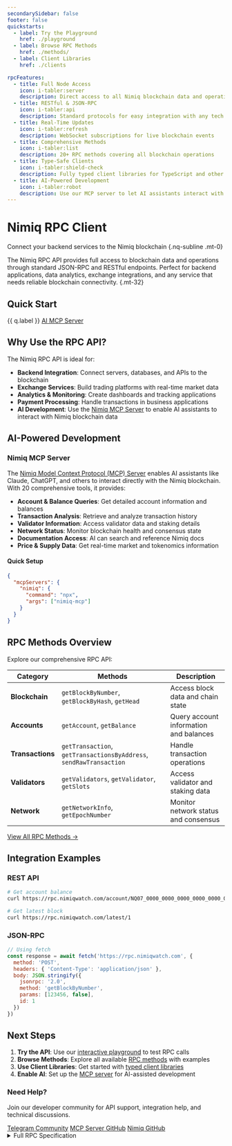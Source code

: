 ```yaml
---
secondarySidebar: false
footer: false
quickstarts:
  - label: Try the Playground
    href: ./playground
  - label: Browse RPC Methods
    href: ./methods/
  - label: Client Libraries
    href: ./clients

rpcFeatures:
  - title: Full Node Access
    icon: i-tabler:server
    description: Direct access to all Nimiq blockchain data and operations
  - title: RESTful & JSON-RPC
    icon: i-tabler:api
    description: Standard protocols for easy integration with any tech stack
  - title: Real-Time Updates
    icon: i-tabler:refresh
    description: WebSocket subscriptions for live blockchain events
  - title: Comprehensive Methods
    icon: i-tabler:list
    description: 20+ RPC methods covering all blockchain operations
  - title: Type-Safe Clients
    icon: i-tabler:shield-check
    description: Fully typed client libraries for TypeScript and other languages
  - title: AI-Powered Development
    icon: i-tabler:robot
    description: Use our MCP server to let AI assistants interact with the RPC API
---
```


# Nimiq RPC Client

Connect your backend services to the Nimiq blockchain {.nq-subline .mt-0}

The Nimiq RPC API provides full access to blockchain data and operations through standard JSON-RPC and RESTful endpoints. Perfect for backend applications, data analytics, exchange integrations, and any service that needs reliable blockchain connectivity. {.mt-32}

## Quick Start

<div flex="~ gap-x-16 gap-y-12 wrap" mt-36 class="nq-raw">
  <a v-for="q in $frontmatter.quickstarts" :key="q.label" :href="q.href" nq-pill-blue nq-arrow>{{ q.label }}</a>
  <a href="https://github.com/onmax/nimiq-mcp" nq-pill-tertiary target="_blank">AI MCP Server</a>
</div>

## Why Use the RPC API?

The Nimiq RPC API is ideal for:

- **Backend Integration**: Connect servers, databases, and APIs to the blockchain
- **Exchange Services**: Build trading platforms with real-time market data
- **Analytics & Monitoring**: Create dashboards and tracking applications
- **Payment Processing**: Handle transactions in business applications
- **AI Development**: Use the [Nimiq MCP Server](https://github.com/onmax/nimiq-mcp) to enable AI assistants to interact with Nimiq blockchain data

<NqGrid f-my-xl :cards="$frontmatter.rpcFeatures" />

## AI-Powered Development

### Nimiq MCP Server

The [Nimiq Model Context Protocol (MCP) Server](https://github.com/onmax/nimiq-mcp) enables AI assistants like Claude, ChatGPT, and others to interact directly with the Nimiq blockchain. With 20 comprehensive tools, it provides:

- **Account & Balance Queries**: Get detailed account information and balances
- **Transaction Analysis**: Retrieve and analyze transaction history
- **Validator Information**: Access validator data and staking details
- **Network Status**: Monitor blockchain health and consensus state
- **Documentation Access**: AI can search and reference Nimiq docs
- **Price & Supply Data**: Get real-time market and tokenomics information

#### Quick Setup

```json
{
  "mcpServers": {
    "nimiq": {
      "command": "npx",
      "args": ["nimiq-mcp"]
    }
  }
}
```

## RPC Methods Overview

Explore our comprehensive RPC API:

| Category | Methods | Description |
|---|---|---|
| **Blockchain** | `getBlockByNumber`, `getBlockByHash`, `getHead` | Access block data and chain state |
| **Accounts** | `getAccount`, `getBalance` | Query account information and balances |
| **Transactions** | `getTransaction`, `getTransactionsByAddress`, `sendRawTransaction` | Handle transaction operations |
| **Validators** | `getValidators`, `getValidator`, `getSlots` | Access validator and staking data |
| **Network** | `getNetworkInfo`, `getEpochNumber` | Monitor network status and consensus |

[View All RPC Methods →](./methods/)

## Integration Examples

### REST API
```bash
# Get account balance
curl https://rpc.nimiqwatch.com/account/NQ07_0000_0000_0000_0000_0000_0000_0000_0000

# Get latest block
curl https://rpc.nimiqwatch.com/latest/1
```

### JSON-RPC
```javascript
// Using fetch
const response = await fetch('https://rpc.nimiqwatch.com', {
  method: 'POST',
  headers: { 'Content-Type': 'application/json' },
  body: JSON.stringify({
    jsonrpc: '2.0',
    method: 'getBlockByNumber',
    params: [123456, false],
    id: 1
  })
})
```

## Next Steps

1. **Try the API**: Use our [interactive playground](./playground) to test RPC calls
2. **Browse Methods**: Explore all available [RPC methods](./methods/) with examples
3. **Use Client Libraries**: Get started with [typed client libraries](./clients)
4. **Enable AI**: Set up the [MCP server](https://github.com/onmax/nimiq-mcp) for AI-assisted development

<div mt-48 p-24 bg="neutral-100 dark:neutral-900" f-rounded-lg>
  <h3 text="f-lg" font-bold mb-12>Need Help?</h3>
  <p text="f-base neutral-700 dark:neutral-300" mb-16>
    Join our developer community for API support, integration help, and technical discussions.
  </p>
  <div flex="~ gap-12 wrap">
    <a href="https://t.me/nimiq" nq-pill-tertiary target="_blank">Telegram Community</a>
    <a href="https://github.com/onmax/nimiq-mcp" nq-pill-tertiary target="_blank">MCP Server GitHub</a>
    <a href="https://github.com/nimiq" nq-pill-tertiary target="_blank">Nimiq GitHub</a>
  </div>
</div>

<details>
<summary>Full RPC Specification</summary>

<<< ../.vitepress/rpc/openrpc-document.json

</details>
